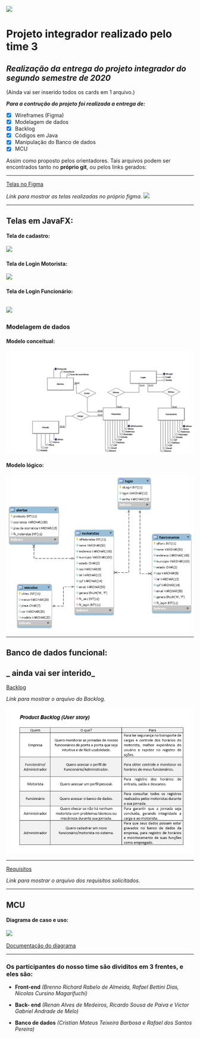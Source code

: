 ![](https://github.com/DevSlim001/PI_2020.2/blob/master/iconeFATEC.png)
# Projeto integrador realizado pelo time 3

## **_Realização da entrega do projeto integrador do segundo semestre de 2020_**

(Ainda vai ser inserido todos os cards em 1 arquivo.)

**_Para a contrução do projeto foi realizada a entrega de:_**

- [x] Wireframes (Figma)
- [x] Modelagem de dados
- [x] Backlog
- [X] Códigos em Java
- [X] Manipulação do Banco de dados
- [X] MCU

Assim como proposto pelos orientadores. Tais arquivos podem ser encontrados tanto no **próprio git**, ou pelos links gerados:

--------------------------------------------------------------------------------------------------------------------
[Telas no Figma](https://www.figma.com/file/HG6pqXWqIvgvZW6KFSeBns/PI-Time-3-IACIT?node-id=0%3A1)

_Link para mostrar as telas realizadas no próprio figma._
![](https://github.com/DevSlim001/PI_2020.2/blob/Sprint0/Gif_Figma.gif)

--------------------------------------------------------------------------------------------------------------------

## Telas em JavaFX:

#### Tela de cadastro:
![](https://github.com/DevSlim001/PI_2020.2/blob/Sprint1/tela%20de%20cadastro.png)


#### Tela de Login Motorista:
![](https://github.com/DevSlim001/PI_2020.2/blob/Sprint1/Tela%20motorista.png)

#### Tela de Login Funcionário:

![](https://github.com/DevSlim001/PI_2020.2/blob/Sprint1/Tela%20administrador.png)
--------------------------------------------------------------------------------------------------------------------

### Modelagem de dados

#### Modelo conceitual:

![](https://github.com/DevSlim001/PI_2020.2/blob/Sprint0/modeloconceitual.jpg)

#### Modelo lógico:

![](https://github.com/DevSlim001/PI_2020.2/blob/Sprint0/Modelo%20lógico.png)

--------------------------------------------------------------------------------------------------------------------

## Banco de dados funcional:

_ ainda vai ser interido_
--------------------------------------------------------------------------------------------------------------------
[Backlog](https://github.com/DevSlim001/PI_2020.2/blob/Sprint0/Product%20Backlog.pdf)

_Link para mostrar o arquivo do Backlog._

![](https://github.com/DevSlim001/PI_2020.2/blob/Sprint0/Backlogpng.png)

--------------------------------------------------------------------------------------------------------------------
[Requisitos](https://github.com/DevSlim001/PI_2020.2/blob/Sprint0/Template_de_Requisitos_de_2ADS_IACIT_atualizada%5B1062%5D%20(2)%20(1).pdf)

_Link para mostrar o arquivo dos requisitos solicitados._

--------------------------------------------------------------------------------------------------------------------

## MCU

#### Diagrama de caso e uso:

![](https://github.com/DevSlim001/PI_2020.2/blob/master/assets/DiagramaMCU.png)

[Documentação do diagrama](https://github.com/DevSlim001/PI_2020.2/blob/master/assets/Nome%20do%20Caso%20de%20Uso.pdf)

--------------------------------------------------------------------------------------------------------------------


### Os participantes do nosso time são dividitos em 3 frentes, e eles são:

- **Front-end** *(Brenno Richard Rabelo de Almeida, Rafael Bettini Dias, Nicolas Cursino Magarifuchi)*

- **Back- end** *(Renan Alves de Medeiros, Ricardo Sousa de Paiva e Victor Gabriel Andrade de Melo)*

- **Banco de dados** *(Cristian Mateus Teixeira Barbosa e Rafael dos Santos Pereira)*
